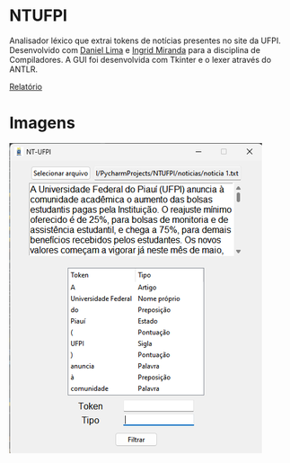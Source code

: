 # NTUFPI

Analisador léxico que extrai tokens de notícias presentes no site da UFPI. Desenvolvido com [Daniel Lima](https://github.com/DanielLS2000) e [Ingrid Miranda](https://github.com/ingridm011) para a disciplina de Compiladores. A GUI foi desenvolvida com Tkinter e o lexer através do ANTLR.

[Relatório](https://docs.google.com/document/d/18F4VRp8p1x9A5GaRHnEKQM_mt-PZa_4s3pCrFYJyCLQ/edit?usp=sharing)

# Imagens

![GUI](img/NTUFPI.png)
